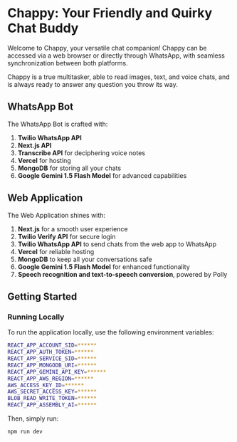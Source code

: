 # Chappy: Your Friendly and Quirky Chat Buddy

Welcome to Chappy, your versatile chat companion! Chappy can be accessed via a web browser or directly through WhatsApp, with seamless synchronization between both platforms.

Chappy is a true multitasker, able to read images, text, and voice chats, and is always ready to answer any question you throw its way.

## WhatsApp Bot

The WhatsApp Bot is crafted with:

1. **Twilio WhatsApp API**
2. **Next.js API**
3. **Transcribe API** for deciphering voice notes
4. **Vercel** for hosting
5. **MongoDB** for storing all your chats
6. **Google Gemini 1.5 Flash Model** for advanced capabilities

## Web Application

The Web Application shines with:

1. **Next.js** for a smooth user experience
2. **Twilio Verify API** for secure login
3. **Twilio WhatsApp API** to send chats from the web app to WhatsApp
4. **Vercel** for reliable hosting
5. **MongoDB** to keep all your conversations safe
6. **Google Gemini 1.5 Flash Model** for enhanced functionality
7. **Speech recognition and text-to-speech conversion**, powered by Polly

## Getting Started

### Running Locally

To run the application locally, use the following environment variables:

```bash
REACT_APP_ACCOUNT_SID=******
REACT_APP_AUTH_TOKEN=******
REACT_APP_SERVICE_SID=******
REACT_APP_MONGODB_URI=******
REACT_APP_GEMINI_API_KEY=******
REACT_APP_AWS_REGION=******
AWS_ACCESS_KEY_ID=******
AWS_SECRET_ACCESS_KEY=******
BLOB_READ_WRITE_TOKEN=******
REACT_APP_ASSEMBLY_AI=******
```

Then, simply run:

```bash
npm run dev
```
